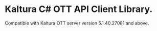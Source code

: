 # Kaltura C# OTT API Client Library.
Compatible with Kaltura OTT server version 5.1.40.27081 and above.
